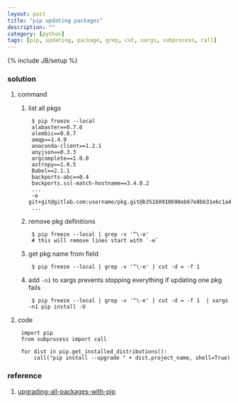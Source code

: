 ```yaml
---
layout: post
title: "pip updating packages"
description: ""
category: [python]
tags: [pip, updating, package, grep, cut, xargs, subprocess, call]
---
```

{% include JB/setup %}


### solution

1. command

    1. list all pkgs

            $ pip freeze --local
            alabaster==0.7.6
            alembic==0.8.7
            amqp==1.4.9
            anaconda-client==1.2.1
            anyjson==0.3.3
            argcomplete==1.0.0
            astropy==1.0.5
            Babel==2.1.1
            backports-abc==0.4
            backports.ssl-match-hostname==3.4.0.2
            ...
            -e git+git@gitlab.com:username/pkg.git@b351b0910698eb67e8bb31e6c1a4b8a454968cbd#egg=pkg
            ...

    1. remove pkg definitions

            $ pip freeze --local | grep -v '^\-e'
            # this will remove lines start with `-e`

    1. get pkg name from field

            $ pip freeze --local | grep -v '^\-e' | cut -d = -f 1

    1. add `-n1` to xargs prevents stopping everything if updating one pkg fails

            $ pip freeze --local | grep -v '^\-e' | cut -d = -f 1  | xargs -n1 pip install -U

1. code

        import pip
        from subprocess import call

        for dist in pip.get_installed_distributions():
            call("pip install --upgrade " + dist.project_name, shell=True)

### reference

1. [upgrading-all-packages-with-pip](http://stackoverflow.com/questions/2720014/upgrading-all-packages-with-pip)
